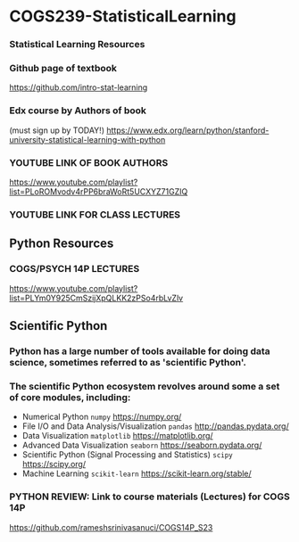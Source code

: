# COGS239-StatisticalLearning

### Statistical Learning Resources 

### Github page of textbook 

https://github.com/intro-stat-learning

### Edx course by Authors of book 
(must sign up by TODAY!)
https://www.edx.org/learn/python/stanford-university-statistical-learning-with-python

### YOUTUBE LINK OF BOOK AUTHORS 

https://www.youtube.com/playlist?list=PLoROMvodv4rPP6braWoRt5UCXYZ71GZIQ

### YOUTUBE LINK FOR CLASS LECTURES


## Python Resources

### COGS/PSYCH 14P LECTURES 

https://www.youtube.com/playlist?list=PLYm0Y925CmSzijXpQLKK2zPSo4rbLvZlv

## Scientific Python

### Python has a large number of tools available for doing data science, sometimes referred to as 'scientific Python'. 

### The scientific Python ecosystem revolves around some a set of core modules, including:

- Numerical Python `numpy` https://numpy.org/
- File I/O and Data Analysis/Visualization `pandas` http://pandas.pydata.org/
- Data Visualization `matplotlib` https://matplotlib.org/
- Advanced Data Visualization `seaborn` https://seaborn.pydata.org/
- Scientific Python (Signal Processing and Statistics) `scipy`  https://scipy.org/
- Machine Learning `scikit-learn` https://scikit-learn.org/stable/

### **PYTHON REVIEW: Link to course materials (Lectures) for COGS 14P** 

https://github.com/rameshsrinivasanuci/COGS14P_S23
